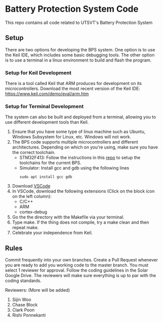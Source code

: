 # Battery Protection System Code
This repo contains all code related to UTSVT's Battery Protection System

## Setup
There are two options for developing the BPS system. One option is to use the Keil IDE, which includes some basic debugging tools. The other option is to use a terminal in a linux environment to build and flash the program.

### Setup for Keil Development
There is a tool called Keil that ARM produces for development on its microcontrollers. Download the most recent version of the Keil IDE: https://www.keil.com/demo/eval/arm.htm

### Setup for Terminal Development
The system can also be built and deployed from a terminal, allowing you to use different development tools than Keil.
1. Ensure that you have some type of linux machine such as Ubuntu, Windows Subsystem for Linux, etc. Windows will not work.
2. The BPS code supports multiple microcontrollers and different architectures. Depending on which on you're using, make sure you have the correct toolchain.
    - STM32F413: Follow the instructions in this [repo](https://github.com/SijWoo/ARM-Toolchain-Setup) to setup the toolchains for the current BPS.
    - Simulator: Install gcc and gdb using the following lines
        ```
        sudo apt install gcc gdb
        ```
3. Download [VSCode](https://code.visualstudio.com/)
4. In VSCode, download the following extensions (Click on the block icon on the left column):
    - C/C++
    - ARM
    - cortex-debug
5. Go the the directory with the Makefile via your terminal.
6. Type make. If the thing does not compile, try a make clean and then repeat make.
7. Celebrate your independence from Keil.

## Rules
Commit frequently into your own branches. Create a Pull Request whenever you are ready to add you working code to the master branch. You must select 1 reviewer for approval. Follow the coding guidelines in the Solar Google Drive. The reviewers will make sure everything is up to par with the coding standards.

Reviewers: (More will be added)
1. Sijin Woo
2. Chase Block
3. Clark Poon
4. Rishi Ponnekanti
